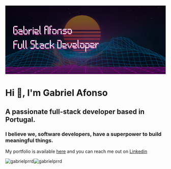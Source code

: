 [![Header](https://github.com/gabrielprrd/gabrielprrd/blob/master/github-header.png)](https://gabrielprrd.github.io/)


<h1 align="left">Hi 👋, I'm Gabriel Afonso</h1>
<h2 align="left">A passionate full-stack developer based in Portugal.</h2>
<h3 align="left">I believe we, software developers, have a superpower to build meaningful things.</h3>

<p align="left">My portfolio is available <a href="https://gabrielprrd.github.io">here</a> and you can reach me out on <a href=https://www.linkedin.com/in/gabrielprrd>Linkedin</a></o>

<p><img align="left" src="https://github-readme-stats.vercel.app/api/top-langs?username=gabrielprrd&show_icons=true&locale=en&layout=compact" alt="gabrielprrd" /></p>

<p>&nbsp;<img align="left" src="https://github-readme-stats.vercel.app/api?username=gabrielprrd&show_icons=true&locale=en" alt="gabrielprrd" /></p>
